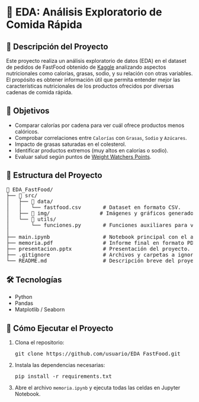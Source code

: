 <h1>🍔 EDA: Análisis Exploratorio de Comida Rápida</h1>

<h2>📝 Descripción del Proyecto</h2>
<p>Este proyecto realiza un análisis exploratorio de datos (EDA) en el dataset de pedidos de FastFood obtenido de <a href="https://www.kaggle.com/">Kaggle</a> analizando aspectos nutricionales como calorías, grasas, sodio, y su relación con otras variables. El propósito es obtener información útil que permita entender mejor las características nutricionales de los productos ofrecidos por diversas cadenas de comida rápida.</p>

<h2>🎯 Objetivos</h2>
<ul>
    <li>Comparar calorías por cadena para ver cuál ofrece productos menos calóricos.</li>
    <li>Comprobar correlaciones entre <code>Calorías</code> con <code>Grasas</code>, <code>Sodio</code> y <code>Azúcares</code>.</li>
    <li>Impacto de grasas saturadas en el colesterol.</li>
    <li>Identificar productos extremos (muy altos en calorías o sodio).</li>
    <li>Evaluar salud según puntos de <a href="https://www.weightwatchers.com/us/">Weight Watchers Points</a>.</li>
</ul>

<h2>📑 Estructura del Proyecto</h2>
<pre>
📂 EDA_FastFood/
├── 📂 src/
│   ├── 📂 data/            
│   │   └── fastfood.csv       # Dataset en formato CSV.
│   ├── 📂 img/                # Imágenes y gráficos generados.
│   └── 📂 utils/
│       └── funciones.py       # Funciones auxiliares para visualización.
│
├── main.ipynb                 # Notebook principal con el análisis.
├── memoria.pdf                # Informe final en formato PDF.
├── presentacion.pptx          # Presentación del proyecto.
├── .gitignore                 # Archivos y carpetas a ignorar por Git.
└── README.md                  # Descripción breve del proyecto.
</pre>


<h2>🛠️ Tecnologías</h2>
<ul>
    <li>Python</li>
    <li>Pandas</li>
    <li>Matplotlib / Seaborn</li>
</ul>

<h2>🚀 Cómo Ejecutar el Proyecto</h2>
<ol>
    <li>Clona el repositorio:</li>
    <pre>git clone https://github.com/usuario/EDA_FastFood.git</pre>
    <li>Instala las dependencias necesarias:</li>
    <pre>pip install -r requirements.txt</pre>
    <li>Abre el archivo <code>memoria.ipynb</code> y ejecuta todas las celdas en Jupyter Notebook.</li>
</ol>
